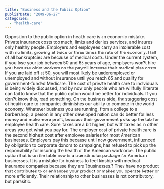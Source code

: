 ```yaml
---
title: "Business and the Public Option"
publishDate: "2009-06-27"
categories: 
  - "health-care"
---
```


Opposition to the public option in health care is an economic mistake. Private insurance costs too much, limits and denies services, and insures only healthy people. Employers and employees carry an intolerable cost with no limits, growing at twice or three times the rate of the economy. Half of all bankruptcies are because of medical costs. Under the current system, if you lose your job between 50 and 65 years of age, employers won?t hire you because older workers on the payroll increase their medical plan costs. If you are laid off at 50, you will most likely be underemployed or unemployed and without insurance until you reach 65 and qualify for government-funded Medicare. The cost of private health care to individuals is being widely discussed, and by now only people who are willfully illiterate can fail to know that the public option would be better for individuals. If you don?t know this, read something. On the business side, the staggering cost of health care to companies diminishes our ability to compete in the world economy. Whatever business you are running, from a college to a barbershop, a person in any other developed nation can do better for less money and make more profit, because their government picks up the tab for employee health care. Sure, taxes are a bit higher, but with taxes as in other areas you get what you pay for. The employer cost of private health care is the second highest cost after employee salaries for most American businesses. Employers pay this because until now government, influenced by obligation to corporate donors to campaigns, has refused to pick up the responsibility for insuring the health of the American workforce. The public option that is on the table now is a true stimulus package for American businesses. It is a mistake for business to feel kinship with medical insurance companies because they are ?businesses.? They have no product that contributes to or enhances your product or makes you operate better or more efficiently. Their relationship to other businesses is not contributory, but parasitic.
